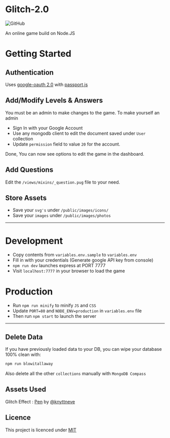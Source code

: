 # Glitch-2.0
![GitHub](https://img.shields.io/github/license/abhijithvijayan/glitch-2.0.svg)

An online game build on Node.JS

# Getting Started

## Authentication
Uses [google-oauth 2.0](http://www.passportjs.org/packages/passport-google-oauth20/) with [passport.js](http://www.passportjs.org/)

## Add/Modify Levels & Answers

You must be an admin to make changes to the game.
To make yourself an admin
- Sign In with your Google Account
- Use any mongodb client to edit the document saved under `User` collection
- Update `permission` field to value `20` for the account.

Done, You can now see options to edit the game in the dashboard.


## Add Questions
Edit the `/views/mixins/_question.pug` file to your need.


## Store Assets
- Save your `svg's` under `/public/images/icons/`
- Save your `images` under `/public/images/photos`

<hr />

# Development

- Copy contents from `variables.env.sample` to `variables.env`
- Fill in with your credentials (Generate google API key from console)
- `npm run dev` launches express at PORT 7777
- Visit `localhost:7777` in your browser to load the game

# Production
- Run `npm run minify` to minify `JS` and `CSS`
- Update `PORT=80` and `NODE_ENV=production`  in `variables.env` file
- Then run `npm start` to launch the server

<hr />

## Delete Data

If you have previously loaded data to your DB, you can wipe your database 100% clean with:

```bash
npm run blowitallaway
```
Also delete all the other `collections` manually with `MongoDB Compass`

## Assets Used
Glitch Effect : [Pen](https://codepen.io/knyttneve/pen/eXNbKo) by [@knyttneve](https://codepen.io/knyttneve/)

## Licence
This project is licenced under [MIT](LICENCE)